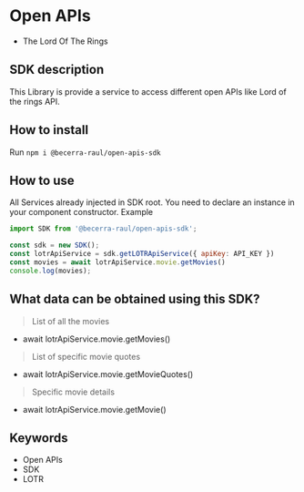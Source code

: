 # Open APIs

- The Lord Of The Rings

## SDK description

This Library is provide a service to access different open APIs like Lord of the rings API.

## How to install

Run `npm i @becerra-raul/open-apis-sdk`

## How to use

All Services already injected in SDK root. You need to declare an instance in your component constructor.
Example

```js
import SDK from '@becerra-raul/open-apis-sdk';

const sdk = new SDK();
const lotrApiService = sdk.getLOTRApiService({ apiKey: API_KEY })
const movies = await lotrApiService.movie.getMovies()
console.log(movies);
```

## What data can be obtained using this SDK?

> List of all the movies

- await lotrApiService.movie.getMovies()

> List of specific movie quotes

- await lotrApiService.movie.getMovieQuotes()

> Specific movie details

- await lotrApiService.movie.getMovie()

## Keywords

- Open APIs
- SDK
- LOTR
